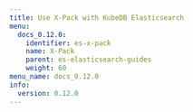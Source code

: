 ```yaml
---
title: Use X-Pack with KubeDB Elasticsearch
menu:
  docs_0.12.0:
    identifier: es-x-pack
    name: X-Pack
    parent: es-elasticsearch-guides
    weight: 60
menu_name: docs_0.12.0
info:
  version: 0.12.0
---
```


